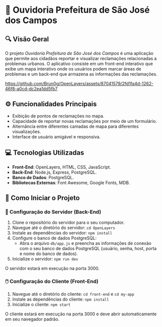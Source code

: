 # :loudspeaker: Ouvidoria Prefeitura de São José dos Campos

## :mag: Visão Geral

O projeto *Ouvidoria Prefeitura de São José dos Campos* é uma aplicação que permite aos cidadãos reportar e visualizar reclamações relacionadas a problemas urbanos. O aplicativo consiste em um front-end interativo que exibe um mapa interativo onde os usuários podem marcar áreas de problemas e um back-end que armazena as informações das reclamações.


https://github.com/Brun0g/OpenLayers/assets/87041579/2fd1fa4d-1262-46f8-a0cd-dc2ea1dd5fb7


## :gear: Funcionalidades Principais

- Exibição de pontos de reclamações no mapa.
- Capacidade de reportar novas reclamações por meio de um formulário.
- Alternância entre diferentes camadas de mapa para diferentes visualizações.
- Interface de usuário amigável e responsiva.

## :computer: Tecnologias Utilizadas

- **Front-End**: OpenLayers, HTML, CSS, JavaScript.
- **Back-End**: Node.js, Express, PostgreSQL.
- **Banco de Dados**: PostgreSQL.
- **Bibliotecas Externas**: Font Awesome, Google Fonts, MDB.

## :rocket: Como Iniciar o Projeto

### :wrench: Configuração do Servidor (Back-End)

1. Clone o repositório do servidor para o seu computador.
2. Navegue até o diretório do servidor: `cd OpenLayers`
3. Instale as dependências do servidor: `npm install`
4. Configure o banco de dados PostgreSQL:
   - Abra o arquivo `db/app.js` e preencha as informações de conexão com o seu banco de dados PostgreSQL (usuário, senha, host, porta e nome do banco de dados).
5. Inicialize o servidor: `npm run dev`

O servidor estará em execução na porta 3000.

### :computer_mouse: Configuração do Cliente (Front-End)

1. Navegue até o diretório do cliente: `cd front-end` e `cd my-app`
2. Instale as dependências do cliente: `npm install`
3. Inicialize o cliente: `npm start`

O cliente estará em execução na porta 3000 e deve abrir automaticamente em seu navegador padrão.
